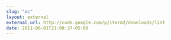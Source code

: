 ```yaml
---
slug: "ec"
layout: external
external_url: http://code.google.com/p/iterm2/downloads/list
date: 2011-06-01T21:08:37-05:00
---
```

